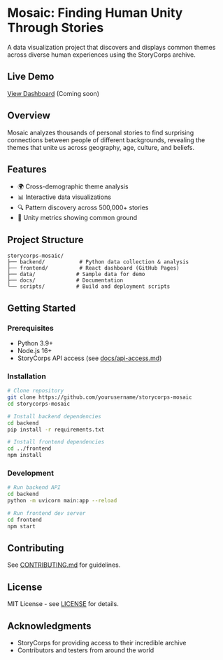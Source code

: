 # Mosaic: Finding Human Unity Through Stories

A data visualization project that discovers and displays common themes across diverse human experiences using the StoryCorps archive.

## Live Demo
[View Dashboard](#) (Coming soon)

## Overview
Mosaic analyzes thousands of personal stories to find surprising connections between people of different backgrounds, revealing the themes that unite us across geography, age, culture, and beliefs.

## Features
- 🌍 Cross-demographic theme analysis
- 📊 Interactive data visualizations
- 🔍 Pattern discovery across 500,000+ stories
- 🤝 Unity metrics showing common ground

## Project Structure
```
storycorps-mosaic/
├── backend/           # Python data collection & analysis
├── frontend/          # React dashboard (GitHub Pages)
├── data/             # Sample data for demo
├── docs/             # Documentation
└── scripts/          # Build and deployment scripts
```

## Getting Started

### Prerequisites
- Python 3.9+
- Node.js 16+
- StoryCorps API access (see [docs/api-access.md](docs/api-access.md))

### Installation
```bash
# Clone repository
git clone https://github.com/yourusername/storycorps-mosaic
cd storycorps-mosaic

# Install backend dependencies
cd backend
pip install -r requirements.txt

# Install frontend dependencies
cd ../frontend
npm install
```

### Development
```bash
# Run backend API
cd backend
python -m uvicorn main:app --reload

# Run frontend dev server
cd frontend
npm start
```

## Contributing
See [CONTRIBUTING.md](CONTRIBUTING.md) for guidelines.

## License
MIT License - see [LICENSE](LICENSE) for details.

## Acknowledgments
- StoryCorps for providing access to their incredible archive
- Contributors and testers from around the world